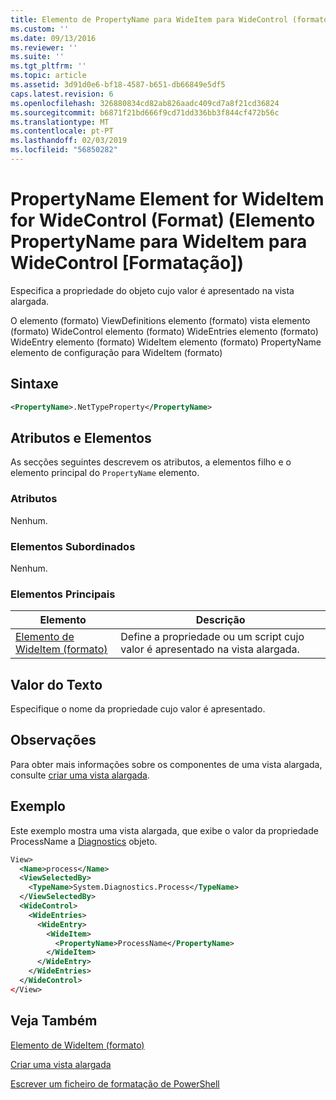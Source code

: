 ```yaml
---
title: Elemento de PropertyName para WideItem para WideControl (formato) | Documentos da Microsoft
ms.custom: ''
ms.date: 09/13/2016
ms.reviewer: ''
ms.suite: ''
ms.tgt_pltfrm: ''
ms.topic: article
ms.assetid: 3d91d0e6-bf18-4587-b651-db66849e5df5
caps.latest.revision: 6
ms.openlocfilehash: 326880834cd82ab826aadc409cd7a8f21cd36824
ms.sourcegitcommit: b6871f21bd666f9cd71dd336bb3f844cf472b56c
ms.translationtype: MT
ms.contentlocale: pt-PT
ms.lasthandoff: 02/03/2019
ms.locfileid: "56850282"
---
```

# <a name="propertyname-element-for-wideitem-for-widecontrol-format"></a>PropertyName Element for WideItem for WideControl (Format) (Elemento PropertyName para WideItem para WideControl [Formatação])

Especifica a propriedade do objeto cujo valor é apresentado na vista alargada.

O elemento (formato) ViewDefinitions elemento (formato) vista elemento (formato) WideControl elemento (formato) WideEntries elemento (formato) WideEntry elemento (formato) WideItem elemento (formato) PropertyName elemento de configuração para WideItem (formato)

## <a name="syntax"></a>Sintaxe

```xml
<PropertyName>.NetTypeProperty</PropertyName>
```

## <a name="attributes-and-elements"></a>Atributos e Elementos

As secções seguintes descrevem os atributos, a elementos filho e o elemento principal do `PropertyName` elemento.

### <a name="attributes"></a>Atributos

Nenhum.

### <a name="child-elements"></a>Elementos Subordinados

Nenhum.

### <a name="parent-elements"></a>Elementos Principais

|Elemento|Descrição|
|-------------|-----------------|
|[Elemento de WideItem (formato)](./wideitem-element-for-widecontrol-format.md)|Define a propriedade ou um script cujo valor é apresentado na vista alargada.|

## <a name="text-value"></a>Valor do Texto

Especifique o nome da propriedade cujo valor é apresentado.

## <a name="remarks"></a>Observações

Para obter mais informações sobre os componentes de uma vista alargada, consulte [criar uma vista alargada](./creating-a-wide-view.md).

## <a name="example"></a>Exemplo

Este exemplo mostra uma vista alargada, que exibe o valor da propriedade ProcessName a [Diagnostics](/dotnet/api/System.Diagnostics.Process) objeto.

```xml
View>
  <Name>process</Name>
  <ViewSelectedBy>
    <TypeName>System.Diagnostics.Process</TypeName>
  </ViewSelectedBy>
  <WideControl>
    <WideEntries>
      <WideEntry>
        <WideItem>
          <PropertyName>ProcessName</PropertyName>
        </WideItem>
      </WideEntry>
    </WideEntries>
  </WideControl>
</View>

```

## <a name="see-also"></a>Veja Também

[Elemento de WideItem (formato)](./wideitem-element-for-widecontrol-format.md)

[Criar uma vista alargada](./creating-a-wide-view.md)

[Escrever um ficheiro de formatação de PowerShell](./writing-a-powershell-formatting-file.md)
